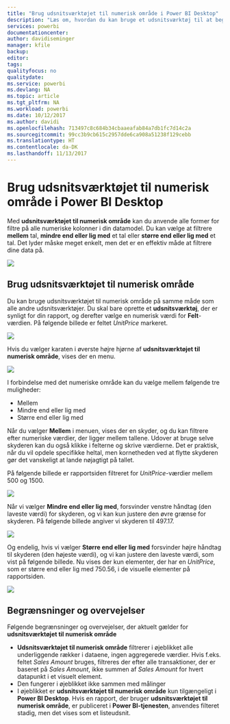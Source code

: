 ```yaml
---
title: "Brug udsnitsværktøjet til numerisk område i Power BI Desktop"
description: "Læs om, hvordan du kan bruge et udsnitsværktøj til at begrænse resultatet til numeriske intervaller i Power BI Desktop"
services: powerbi
documentationcenter: 
author: davidiseminger
manager: kfile
backup: 
editor: 
tags: 
qualityfocus: no
qualitydate: 
ms.service: powerbi
ms.devlang: NA
ms.topic: article
ms.tgt_pltfrm: NA
ms.workload: powerbi
ms.date: 10/12/2017
ms.author: davidi
ms.openlocfilehash: 713497c8c684b34cbaaeafab84a7db1fc7d14c2a
ms.sourcegitcommit: 99cc3b9cb615c2957dde6ca908a51238f129cebb
ms.translationtype: HT
ms.contentlocale: da-DK
ms.lasthandoff: 11/13/2017
---
```

# <a name="use-the-numeric-range-slicer-in-power-bi-desktop"></a>Brug udsnitsværktøjet til numerisk område i Power BI Desktop
Med **udsnitsværktøjet til numerisk område** kan du anvende alle former for filtre på alle numeriske kolonner i din datamodel. Du kan vælge at filtrere **mellem** tal, **mindre end eller lig med** et tal eller **større end eller lig med** et tal. Det lyder måske meget enkelt, men det er en effektiv måde at filtrere dine data på.

![](media/desktop-slicer-numeric-range/slicer-numeric-range_2.png)

## <a name="using-the-numeric-range-slicer"></a>Brug udsnitsværktøjet til numerisk område
Du kan bruge udsnitsværktøjet til numerisk område på samme måde som alle andre udsnitsværktøjer. Du skal bare oprette et **udsnitsværktøj**, der er synligt for din rapport, og derefter vælge en numerisk værdi for **Felt**-værdien. På følgende billede er feltet *UnitPrice* markeret.

![](media/desktop-slicer-numeric-range/slicer-numeric-range_3.png)

Hvis du vælger karaten i øverste højre hjørne af **udsnitsværktøjet til numerisk område**, vises der en menu.

![](media/desktop-slicer-numeric-range/slicer-numeric-range_4.png)

I forbindelse med det numeriske område kan du vælge mellem følgende tre muligheder:

* Mellem
* Mindre end eller lig med
* Større end eller lig med

Når du vælger **Mellem** i menuen, vises der en skyder, og du kan filtrere efter numeriske værdier, der ligger mellem tallene. Udover at bruge selve skyderen kan du også klikke i felterne og skrive værdierne. Det er praktisk, når du vil opdele specifikke heltal, men kornetheden ved at flytte skyderen gør det vanskeligt at lande nøjagtigt på tallet.

På følgende billede er rapportsiden filtreret for *UnitPrice*-værdier mellem 500 og 1500.

![](media/desktop-slicer-numeric-range/slicer-numeric-range_5.png)

Når vi vælger **Mindre end eller lig med**, forsvinder venstre håndtag (den laveste værdi) for skyderen, og vi kan kun justere den øvre grænse for skyderen. På følgende billede angiver vi skyderen til 497.17.

![](media/desktop-slicer-numeric-range/slicer-numeric-range_6.png)

Og endelig, hvis vi vælger **Større end eller lig med** forsvinder højre håndtag til skyderen (den højeste værdi), og vi kan justere den laveste værdi, som vist på følgende billede. Nu vises der kun elementer, der har en *UnitPrice*, som er større end eller lig med 750.56, i de visuelle elementer på rapportsiden.

![](media/desktop-slicer-numeric-range/slicer-numeric-range_7.png)

## <a name="limitations-and-considerations"></a>Begrænsninger og overvejelser
Følgende begrænsninger og overvejelser, der aktuelt gælder for **udsnitsværktøjet til numerisk område**

* **Udsnitsværktøjet til numerisk område** filtrerer i øjeblikket alle underliggende rækker i dataene, ingen aggregerede værdier. Hvis f.eks. feltet *Sales Amount* bruges, filtreres der efter alle transaktioner, der er baseret på *Sales Amount*, ikke summen af *Sales Amount* for hvert datapunkt i et visuelt element.
* Den fungerer i øjeblikket ikke sammen med målinger
* I øjeblikket er **udsnitsværktøjet til numerisk område** kun tilgængeligt i **Power BI Desktop**. Hvis en rapport, der bruger **udsnitsværktøjet til numerisk område**, er publiceret i **Power BI-tjenesten**, anvendes filteret stadig, men det vises som et listeudsnit.

